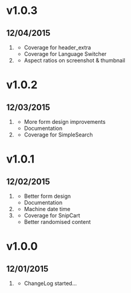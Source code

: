 # v1.0.3
## 12/04/2015

1. [](#improved)
    * Coverage for header_extra
    * Coverage for Language Switcher
2. [](#bugfix)
    * Aspect ratios on screenshot & thumbnail

# v1.0.2
## 12/03/2015

1. [](#improved)
    * More form design improvements
    * Documentation
2. [](#new)
    * Coverage for SimpleSearch

# v1.0.1
## 12/02/2015

1. [](#improved)
    * Better form design
    * Documentation
2. [](#bugfix)
    * Machine date time
3. [](#new)
    * Coverage for SnipCart
    * Better randomised content

# v1.0.0
## 12/01/2015

1. [](#new)
    * ChangeLog started...
